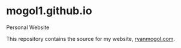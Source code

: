 # mogol1.github.io
Personal Website

This repository contains the source for my website, [ryanmogol.com](http://ryanmogol.com).
